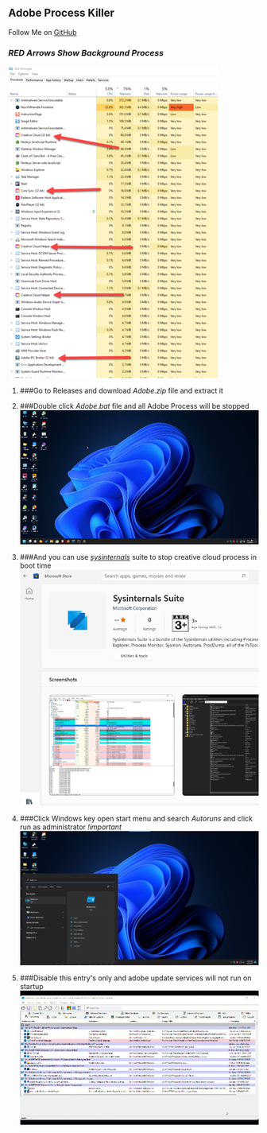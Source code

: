 ## Adobe Process  Killer

Follow Me on  [GitHub](https://github.com/Hypertext-Assassin-RSS) 

### _RED Arrows Show Background Process_

![](taskManager.png)
1. ###Go to Releases and download _Adobe.zip_ file and extract it
    
2. ###Double click _Adobe.bat_ file and all Adobe Process will be stopped
    ![](run.gif)
3. ###And you can use _[sysinternals](https://www.microsoft.com/store/productId/9P7KNL5RWT25)_ suite to stop creative cloud process in boot time
    ![](img.png)
4. ###Click Windows key open start menu and search _Autoruns_ and click run as administrator _!important_
    ![](start.png)
5. ###Disable this entry's only and  adobe update services will not run on startup
    ![](2022-03-06_08-00-18.gif)
